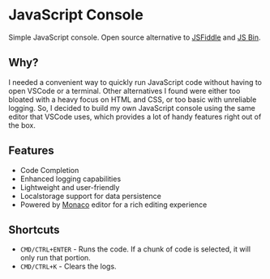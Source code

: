 # JavaScript Console

Simple JavaScript console. Open source alternative to [JSFiddle](https://jsfiddle.net) and [JS Bin](https://jsbin.com).

## Why?
I needed a convenient way to quickly run JavaScript code without having to open VSCode or a terminal. Other alternatives I found were either too bloated with a heavy focus on HTML and CSS, or too basic with unreliable logging. So, I decided to build my own JavaScript console using the same editor that VSCode uses, which provides a lot of handy features right out of the box.

## Features
- Code Completion
- Enhanced logging capabilities
- Lightweight and user-friendly
- Localstorage support for data persistence
- Powered by [Monaco](https://microsoft.github.io/monaco-editor/) editor for a rich editing experience

## Shortcuts
- `CMD/CTRL+ENTER` - Runs the code. If a chunk of code is selected, it will only run that portion.
- `CMD/CTRL+K` - Clears the logs.
